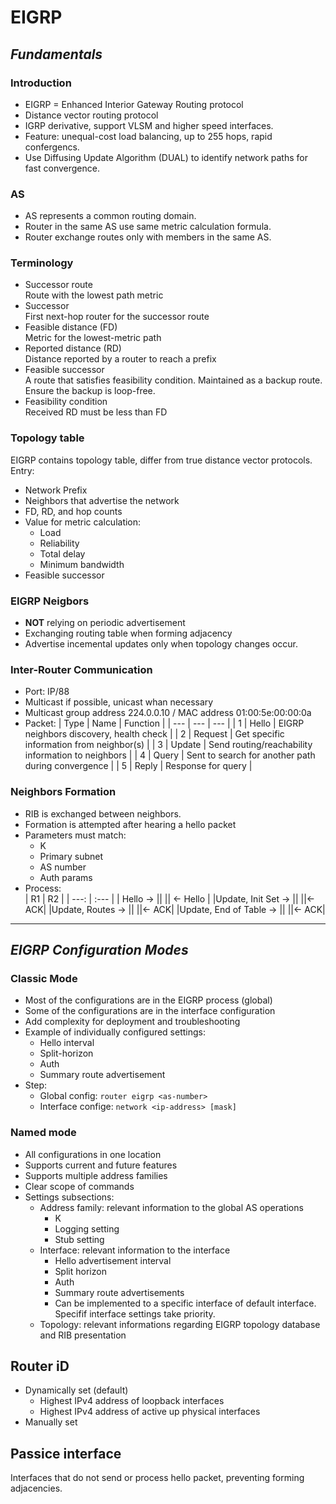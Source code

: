 # EIGRP

## _Fundamentals_

### Introduction

- EIGRP = Enhanced Interior Gateway Routing protocol
- Distance vector routing protocol
- IGRP derivative, support VLSM and higher speed interfaces.
- Feature: unequal-cost load balancing, up to 255 hops, rapid confergencs.
- Use Diffusing Update Algorithm (DUAL) to identify network paths for fast convergence.

### AS

- AS represents a common routing domain.
- Router in the same AS use same metric calculation formula.
- Router exchange routes only with members in the same AS.

### Terminology

- Successor route  
  Route with the lowest path metric
- Successor  
  First next-hop router for the successor route
- Feasible distance (FD)  
  Metric for the lowest-metric path
- Reported distance (RD)  
  Distance reported by a router to reach a prefix
- Feasible successor  
  A route that satisfies feasibility condition. Maintained as a backup route. Ensure the backup is loop-free.
- Feasibility condition  
  Received RD must be less than FD

### Topology table

EIGRP contains topology table, differ from true distance vector protocols.  
Entry:

- Network Prefix
- Neighbors that advertise the network
- FD, RD, and hop counts
- Value for metric calculation:
  - Load
  - Reliability
  - Total delay
  - Minimum bandwidth
- Feasible successor

### EIGRP Neigbors

- **NOT** relying on periodic advertisement
- Exchanging routing table when forming adjacency
- Advertise incemental updates only when topology changes occur.

### Inter-Router Communication

- Port: IP/88
- Multicast if possible, unicast whan necessary
- Multicast group address 224.0.0.10 /  MAC address 01:00:5e:00:00:0a
- Packet:
  | Type | Name | Function |
  | --- | --- | --- |
  | 1 | Hello | EIGRP neighbors discovery, health check |
  | 2 | Request | Get specific information from neighbor(s) |
  | 3 | Update | Send routing/reachability information to neighbors |
  | 4 | Query | Sent to search for another path during convergence |
  | 5 | Reply | Response for query |

### Neighbors Formation

- RIB is exchanged between neighbors.
- Formation is attempted after hearing a hello packet
- Parameters must match:
  - K
  - Primary subnet
  - AS number
  - Auth params
- Process:  
  | R1  | R2 |
  | ---: | :--- |
  | Hello -> ||
  || <- Hello |
  |Update, Init Set -> ||
  ||<- ACK|
  |Update, Routes -> ||
  ||<- ACK|
  |Update, End of Table -> ||
  ||<- ACK|

---

## _EIGRP Configuration Modes_

### Classic Mode

- Most of the configurations are in the EIGRP process (global)
- Some of the configurations are in the interface configuration
- Add complexity for deployment and troubleshooting
- Example of individually configured settings:
  - Hello interval
  - Split-horizon
  - Auth
  - Summary route advertisement
- Step:
  - Global config: `router eigrp <as-number>`
  - Interface confige: `network <ip-address> [mask]`

### Named mode

- All configurations in one location
- Supports current and future features
- Supports multiple address families
- Clear scope of commands
- Settings subsections:
  - Address family: relevant information to the global AS operations
    - K
    - Logging setting
    - Stub setting
  - Interface: relevant information to the interface
    - Hello advertisement interval
    - Split horizon
    - Auth
    - Summary route advertisements
    - Can be implemented to a specific interface of default interface. Specifif interface settings take priority.
  - Topology: relevant informations regarding EIGRP topology database and RIB presentation

## Router iD

- Dynamically set (default)
  - Highest IPv4 address of loopback interfaces
  - Highest IPv4 address of active up physical interfaces
- Manually set

## Passice interface

Interfaces that do not send or process hello packet, preventing forming adjacencies.

<!-- TODO:  EIGRP part 2-->
